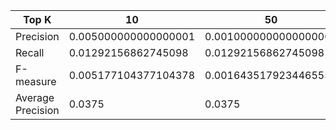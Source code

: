 | Top K             | 10                   | 50                    | 100                   |
|-------------------|----------------------|-----------------------|-----------------------|
| Precision         | 0.005000000000000001 | 0.0010000000000000002 | 0.0005000000000000001 |
| Recall            | 0.01292156862745098  | 0.01292156862745098   | 0.01292156862745098   |
| F-measure         | 0.005177104377104378 | 0.0016435179234465533 | 0.0009000158735414871 |
| Average Precision | 0.0375               | 0.0375                | 0.0375                |

